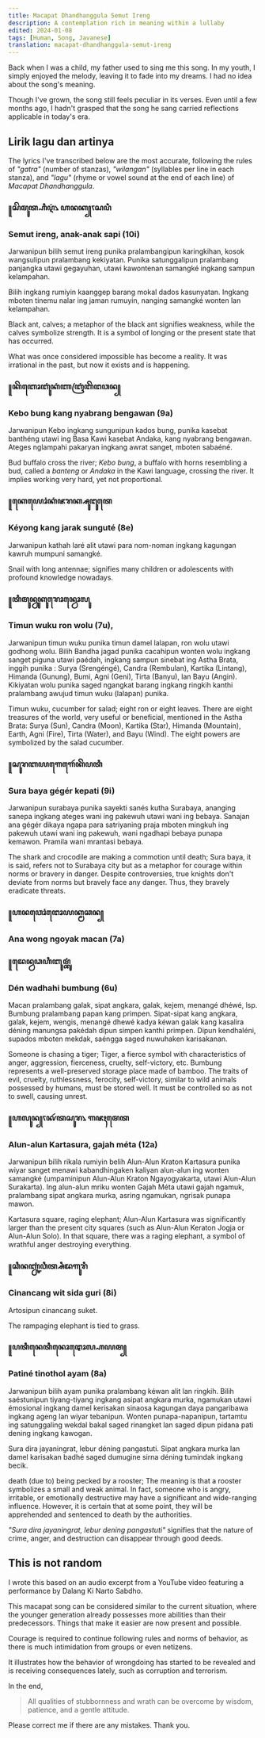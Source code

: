 ```yaml
---
title: Macapat Dhandhanggula Semut Ireng
description: A contemplation rich in meaning within a lullaby
edited: 2024-01-08
tags: [Human, Song, Javanese]
translation: macapat-dhandhanggula-semut-ireng
---
```


<script>
import Youtube from '$lib/component/Youtube.svelte'
</script>

Back when I was a child, my father used to sing me this song. In my youth, I simply enjoyed the melody, leaving it to fade into my dreams. I had no idea about the song's meaning.

Though I've grown, the song still feels peculiar in its verses. Even until a few months ago, I hadn't grasped that the song he sang carried reflections applicable in today's era.

## Lirik lagu dan artinya

The lyrics I've transcribed below are the most accurate, following the rules of _"gatra"_ (number of stanzas), _"wilangan"_ (syllables per line in each stanza), and _"lagu"_ (rhyme or vowel sound at the end of each line) of _Macapat Dhandhanggula_.

### <span class="javanese-script">꧋ꦱꦼ​ꦩꦸꦠ꧀ꦲꦶ​ꦉꦁ​꧈ ꦲ​ꦤꦏ꧀ꧏꦱ​ꦥꦶ​</span>

### Semut ireng, anak-anak sapi (10i)

Jarwanipun bilih semut ireng punika pralambangipun karingkihan, kosok wangsulipun pralambang kekiyatan. Punika satunggalipun pralambang panjangka utawi gegayuhan, utawi kawontenan samangké ingkang sampun kelampahan.

Bilih ingkang rumiyin kaanggep barang mokal dados kasunyatan. Ingkang mboten tinemu nalar ing jaman rumuyin, nanging samangké wonten lan kelampahan.

Black ant, calves; a metaphor of the black ant signifies weakness, while the calves symbolize strength. It is a symbol of longing or the present state that has occurred.

What was once considered impossible has become a reality. It was irrational in the past, but now it exists and is happening.

### <span class="javanese-script">꧋ꦏꦼ​ꦧꦺꦴ​ꦧꦸꦁ​ꦏꦁ​ꦚ​ꦧꦿꦁ​ꦧꦼ​ꦔ​ꦮꦤ꧀</span>

### Kebo bung kang nyabrang bengawan (9a)

Jarwanipun Kebo ingkang sungunipun kados bung, punika kasebat banthéng utawi ing Basa Kawi kasebat Andaka, kang nyabrang bengawan. Ateges nglampahi pakaryan ingkang awrat sanget, mboten sabaéné.

Bud buffalo cross the river; _Kebo bung_, a buffalo with horns resembling a bud, called a _banteng_ or _Andaka_ in the Kawi language, crossing the river. It implies working very hard, yet not proportional.

### <span class="javanese-script">꧋ꦏꦺ​ꦪꦺꦴꦁ​ꦏꦁ​ꦗ​ꦫꦏ꧀ꦱꦸ​ꦔꦸ​ꦠꦺ</span>

### Kéyong kang jarak sunguté (8e)

Jarwanipun kathah laré alit utawi para nom-noman ingkang kagungan kawruh mumpuni samangké.

Snail with long antennae; signifies many children or adolescents with profound knowledge nowadays.

### <span class="javanese-script">꧋ꦠꦶ​ꦩꦸꦤ꧀ꦮꦸ​ꦏꦸ​ꦫꦺꦴꦤ꧀ꦮꦺꦴ​ꦭꦸ</span>

### Timun wuku ron wolu (7u),

Jarwanipun timun wuku punika timun damel lalapan, ron wolu utawi godhong wolu. Bilih Bandha jagad punika cacahipun wonten wolu ingkang sanget piguna utawi paédah, ingkang sampun sinebat ing Astha Brata, inggih punika : Surya (Srengéngé), Candra (Rembulan), Kartika (Lintang), Himanda (Gunung), Bumi, Agni (Geni), Tirta (Banyu), lan Bayu (Angin). Kikiyatan wolu punika saged ngangkat barang ingkang ringkih kanthi pralambang awujud timun wuku (lalapan) punika.

Timun wuku, cucumber for salad; eight ron or eight leaves. There are eight treasures of the world, very useful or beneficial, mentioned in the Astha Brata: Surya (Sun), Candra (Moon), Kartika (Star), Himanda (Mountain), Earth, Agni (Fire), Tirta (Water), and Bayu (Wind). The eight powers are symbolized by the salad cucumber.

### <span class="javanese-script">꧋ꦱꦸ​ꦫ​ꦧ​ꦪ​ꦒꦺ​ꦒꦺꦂ​ꦏꦼ​ꦥ​ꦠꦶ​</span>

### Sura baya gégér kepati (9i)

Jarwanipun surabaya punika sayekti sanés kutha Surabaya, ananging sanepa ingkang ateges wani ing pakewuh utawi wani ing bebaya. Sanajan ana gégér dikaya ngapa para satriyaning praja mboten mingkuh ing pakewuh utawi wani ing pakewuh, wani ngadhapi bebaya punapa kemawon. Pramila wani mrantasi bebaya.

The shark and crocodile are making a commotion until death; Sura baya, it is said, refers not to Surabaya city but as a metaphor for courage within norms or bravery in danger. Despite controversies, true knights don't deviate from norms but bravely face any danger. Thus, they bravely eradicate threats.

### <span class="javanese-script">꧋ꦲ​ꦤ​ꦮꦺꦴꦁ​ꦔꦺꦴ​ꦪꦏ꧀ꦩ​ꦕꦤ꧀</span>

### Ana wong ngoyak macan (7a)

### <span class="javanese-script">꧋ꦢꦺꦤ꧀ꦮ​ꦣ​ꦲꦶ​ꦧꦸꦩ꧀ꦧꦸꦁ​</span>

### Dén wadhahi bumbung (6u)

Macan pralambang galak, sipat angkara, galak, kejem, menangé dhéwé, lsp. Bumbung pralambang papan kang primpen. Sipat-sipat kang angkara, galak, kejem, wengis, menangé dhewé kadya kéwan galak kang kasalira déning manungsa pakédah dipun simpen kanthi primpen. Dipun kendhaléni, supados mboten mekdak, saéngga saged nuwuhaken karisakanan.

Someone is chasing a tiger; Tiger, a fierce symbol with characteristics of anger, aggression, fierceness, cruelty, self-victory, etc. Bumbung represents a well-preserved storage place made of bamboo. The traits of evil, cruelty, ruthlessness, ferocity, self-victory, similar to wild animals possessed by humans, must be stored well. It must be controlled so as not to swell, causing unrest.

### <span class="javanese-script">꧋ꦲ​ꦭꦸꦤ꧀ꧏꦑꦂ​ꦠ​ꦱꦸ​ꦫ​꧈ ꦒ​ꦗꦃ​ꦩꦺ​ꦠ</span>

### Alun-alun Kartasura, gajah méta (12a)

Jarwanipun bilih rikala rumiyin belih Alun-Alun Kraton Kartasura punika wiyar sanget menawi kabandhingaken kaliyan alun-alun ing wonten samangké (umpaminipun Alun-Alun Kraton Ngayogyakarta, utawi Alun-Alun Surakarta). Ing alun-alun mriku wonten Gajah Méta utawi gajah ngamuk, pralambang sipat angkara murka, asring ngamukan, ngrisak punapa mawon.

Kartasura square, raging elephant; Alun-Alun Kartasura was significantly larger than the present city squares (such as Alun-Alun Keraton Jogja or Alun-Alun Solo). In that square, there was a raging elephant, a symbol of wrathful anger destroying everything.

### <span class="javanese-script">꧋ꦕꦶ​ꦤꦚ꧀ꦕꦁ​ꦮꦶꦠ꧀ꦱꦶ​ꦢ​ꦒꦸ​ꦫꦶ</span>

### Cinancang wit sida guri (8i)

Artosipun cinancang suket.

The rampaging elephant is tied to grass.

### <span class="javanese-script">꧋ꦥ​ꦠꦶ​ꦤꦺ​ꦠꦶ​ꦤꦺꦴ​ꦛꦺꦴꦭ꧀ꦲ​ꦪꦩ꧀</span>

### Patiné tinothol ayam (8a)

Jarwanipun bilih ayam punika pralambang kéwan alit lan ringkih. Bilih saéstunipun tiyang-tiyang ingkang asipat angkara murka, ngamukan utawi émosional ingkang damel kerisakan sinaosa kagungan daya pangaribawa ingkang ageng lan wiyar tebanipun. Wonten punapa-napanipun, tartamtu ing satunggaling wekdal bakal saged rinangket lan saged dipun pidana pati dening ingkang kawogan.

Sura dira jayaningrat, lebur déning pangastuti. Sipat angkara murka lan damel karisakan badhé saged dumugine sirna déning tumindak ingkang becik.

death (due to) being pecked by a rooster; The meaning is that a rooster symbolizes a small and weak animal. In fact, someone who is angry, irritable, or emotionally destructive may have a significant and wide-ranging influence. However, it is certain that at some point, they will be apprehended and sentenced to death by the authorities.

_"Sura dira jayaningrat, lebur dening pangastuti"_ signifies that the nature of crime, anger, and destruction can disappear through good deeds.

## This is not random

I wrote this based on an audio excerpt from a YouTube video featuring a performance by Dalang Ki Narto Sabdho.

<Youtube id="sI9MUa_khn4"/>

This macapat song can be considered similar to the current situation, where the younger generation already possesses more abilities than their predecessors. Things that make it easier are now present and possible.

Courage is required to continue following rules and norms of behavior, as there is much intimidation from groups or even netizens.

It illustrates how the behavior of wrongdoing has started to be revealed and is receiving consequences lately, such as corruption and terrorism.

In the end,

> All qualities of stubbornness and wrath can be overcome by wisdom, patience, and a gentle attitude.

Please correct me if there are any mistakes. Thank you.
